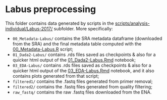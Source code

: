 # Labus preprocessing

This folder contains data generated by scripts in the [scripts/analysis-individual/Labus-2017/](../../../scripts/analysis-individual/Labus-2017/) subfolder. More specifically:
- `00_Metadata-Labus/` contains the SRA metadata dataframe (downloaded from the SRA) and the final metadata table computed with the [00_Metadata-Labus.R](../../../scripts/analysis-individual/Labus-2017/00_Metadata-Labus.R) script;
- `01_Dada2-Labus/` contains .rds files saved as checkpoints & also for a quicker html output of the [01_Dada2-Labus.Rmd](../../../scripts/analysis-individual/Labus-2017/01_Dada2-Labus.Rmd) notebook;
- `03_EDA-Labus/` contains .rds files saved as checkpoints & also for a quicker html output of the [03_EDA-Labus.Rmd](../../../scripts/analysis-individual/Labus-2017/03_EDA-Labus.Rmd) notebook, and it also contains plots generated from that script;
- `filtered1/` contains the .fastq files generated from primer removal;
- `filtered2/` contains the .fastq files generated from quality filtering;
- `raw_fastq/` contains the raw .fastq files downloaded from the ENA.